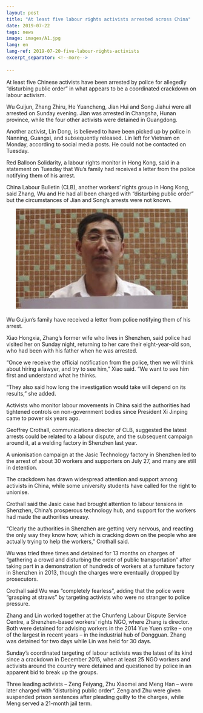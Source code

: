 ```yaml
---
layout: post
title: "At least five labour rights activists arrested across China"
date: 2019-07-22
tags: news
image: images/A1.jpg
lang: en
lang-ref: 2019-07-20-five-labour-rights-activists
excerpt_separator: <!--more-->

---
```


At least five Chinese activists have been arrested by police for allegedly “disturbing public order” in what appears to be a coordinated crackdown on labour activism.

Wu Guijun, Zhang Zhiru, He Yuancheng, Jian Hui and Song Jiahui were all arrested on Sunday evening. Jian was arrested in Changsha, Hunan province, while the four other activists were detained in Guangdong.

Another activist, Lin Dong, is believed to have been picked up by police in Nanning, Guangxi, and subsequently released. Lin left for Vietnam on Monday, according to social media posts. He could not be contacted on Tuesday.

Red Balloon Solidarity, a labour rights monitor in Hong Kong, said in a statement on Tuesday that Wu’s family had received a letter from the police notifying them of his arrest.

China Labour Bulletin (CLB), another workers’ rights group in Hong Kong, said Zhang, Wu and He had all been charged with “disturbing public order” but the circumstances of Jian and Song’s arrests were not known.

<div style="text-align:center"><img src="/images/A2.jpg" width="90%"/></div><br>Wu Guijun’s family have received a letter from police notifying them of his arrest.</div><br>

Xiao Hongxia, Zhang’s former wife who lives in Shenzhen, said police had visited her on Sunday night, returning to her care their eight-year-old son, who had been with his father when he was arrested.

“Once we receive the official notification from the police, then we will think about hiring a lawyer, and try to see him,” Xiao said. “We want to see him first and understand what he thinks.

“They also said how long the investigation would take will depend on its results,” she added.

Activists who monitor labour movements in China said the authorities had tightened controls on non-government bodies since President Xi Jinping came to power six years ago.

Geoffrey Crothall, communications director of CLB, suggested the latest arrests could be related to a labour dispute, and the subsequent campaign around it, at a welding factory in Shenzhen last year.

A unionisation campaign at the Jasic Technology factory in Shenzhen led to the arrest of about 30 workers and supporters on July 27, and many are still in detention.

The crackdown has drawn widespread attention and support among activists in China, while some university students have called for the right to unionise.

Crothall said the Jasic case had brought attention to labour tensions in Shenzhen, China’s prosperous technology hub, and support for the workers had made the authorities uneasy.

“Clearly the authorities in Shenzhen are getting very nervous, and reacting the only way they know how, which is cracking down on the people who are actually trying to help the workers,” Crothall said.

Wu was tried three times and detained for 13 months on charges of “gathering a crowd and disturbing the order of public transportation” after taking part in a demonstration of hundreds of workers at a furniture factory in Shenzhen in 2013, though the charges were eventually dropped by prosecutors.

Crothall said Wu was “completely fearless”, adding that the police were “grasping at straws” by targeting activists who were no stranger to police pressure.

Zhang and Lin worked together at the Chunfeng Labour Dispute Service Centre, a Shenzhen-based workers’ rights NGO, where Zhang is director. Both were detained for advising workers in the 2014 Yue Yuen strike – one of the largest in recent years – in the industrial hub of Dongguan. Zhang was detained for two days while Lin was held for 30 days.

Sunday’s coordinated targeting of labour activists was the latest of its kind since a crackdown in December 2015, when at least 25 NGO workers and activists around the country were detained and questioned by police in an apparent bid to break up the groups.

Three leading activists – Zeng Feiyang, Zhu Xiaomei and Meng Han – were later charged with “disturbing public order”. Zeng and Zhu were given suspended prison sentences after pleading guilty to the charges, while Meng served a 21-month jail term.
